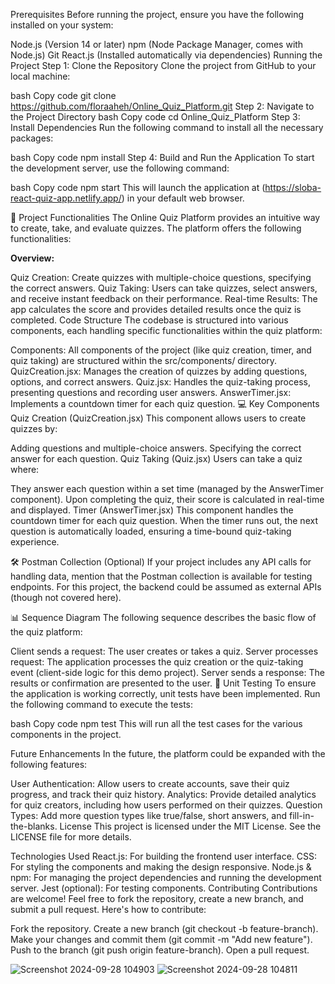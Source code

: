 Prerequisites
Before running the project, ensure you have the following installed on your system:

Node.js (Version 14 or later)
npm (Node Package Manager, comes with Node.js)
Git
React.js (Installed automatically via dependencies)
Running the Project
Step 1: Clone the Repository
Clone the project from GitHub to your local machine:

bash
Copy code
git clone https://github.com/floraaheh/Online_Quiz_Platform.git
Step 2: Navigate to the Project Directory
bash
Copy code
cd Online_Quiz_Platform
Step 3: Install Dependencies
Run the following command to install all the necessary packages:

bash
Copy code
npm install
Step 4: Build and Run the Application
To start the development server, use the following command:

bash
Copy code
npm start
This will launch the application at (https://sloba-react-quiz-app.netlify.app/) in your default web browser.

🚀 Project Functionalities
The Online Quiz Platform provides an intuitive way to create, take, and evaluate quizzes. The platform offers the following functionalities:

**Overview:**

Quiz Creation: Create quizzes with multiple-choice questions, specifying the correct answers.
Quiz Taking: Users can take quizzes, select answers, and receive instant feedback on their performance.
Real-time Results: The app calculates the score and provides detailed results once the quiz is completed.
Code Structure
The codebase is structured into various components, each handling specific functionalities within the quiz platform:

Components: All components of the project (like quiz creation, timer, and quiz taking) are structured within the src/components/ directory.
QuizCreation.jsx: Manages the creation of quizzes by adding questions, options, and correct answers.
Quiz.jsx: Handles the quiz-taking process, presenting questions and recording user answers.
AnswerTimer.jsx: Implements a countdown timer for each quiz question.
💻 Key Components
Quiz Creation (QuizCreation.jsx)
This component allows users to create quizzes by:

Adding questions and multiple-choice answers.
Specifying the correct answer for each question.
Quiz Taking (Quiz.jsx)
Users can take a quiz where:

They answer each question within a set time (managed by the AnswerTimer component).
Upon completing the quiz, their score is calculated in real-time and displayed.
Timer (AnswerTimer.jsx)
This component handles the countdown timer for each quiz question. When the timer runs out, the next question is automatically loaded, ensuring a time-bound quiz-taking experience.

🛠️ Postman Collection (Optional)
If your project includes any API calls for handling data, mention that the Postman collection is available for testing endpoints. For this project, the backend could be assumed as external APIs (though not covered here).

📊 Sequence Diagram
The following sequence describes the basic flow of the quiz platform:

Client sends a request: The user creates or takes a quiz.
Server processes request: The application processes the quiz creation or the quiz-taking event (client-side logic for this demo project).
Server sends a response: The results or confirmation are presented to the user.
🚦 Unit Testing
To ensure the application is working correctly, unit tests have been implemented. Run the following command to execute the tests:

bash
Copy code
npm test
This will run all the test cases for the various components in the project.

Future Enhancements
In the future, the platform could be expanded with the following features:

User Authentication: Allow users to create accounts, save their quiz progress, and track their quiz history.
Analytics: Provide detailed analytics for quiz creators, including how users performed on their quizzes.
Question Types: Add more question types like true/false, short answers, and fill-in-the-blanks.
License
This project is licensed under the MIT License. See the LICENSE file for more details.

Technologies Used
React.js: For building the frontend user interface.
CSS: For styling the components and making the design responsive.
Node.js & npm: For managing the project dependencies and running the development server.
Jest (optional): For testing components.
Contributing
Contributions are welcome! Feel free to fork the repository, create a new branch, and submit a pull request. Here's how to contribute:

Fork the repository.
Create a new branch (git checkout -b feature-branch).
Make your changes and commit them (git commit -m "Add new feature").
Push to the branch (git push origin feature-branch).
Open a pull request.

![Screenshot 2024-09-28 104903](https://github.com/user-attachments/assets/a6c84336-80d2-4b95-b9ce-4088688570e3)
![Screenshot 2024-09-28 104811](https://github.com/user-attachments/assets/16ccb989-383e-4199-84c5-0ddfc8e8cb3c)
